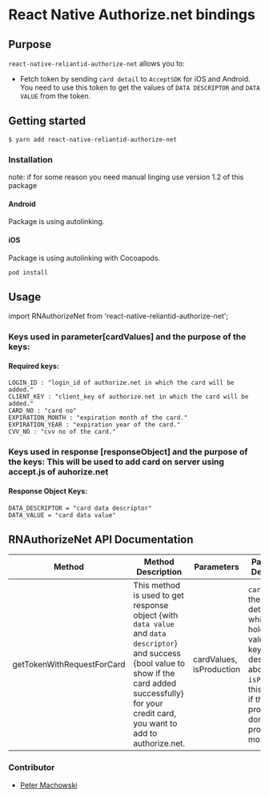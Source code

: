 # React Native Authorize.net bindings

## Purpose

`react-native-reliantid-authorize-net` allows you to:

- Fetch token by sending `card detail` to `AcceptSDK` for iOS and Android. You need to use this token to get the values of `DATA DESCRIPTOR` and `DATA VALUE` from the token.

## Getting started

`$ yarn add react-native-reliantid-authorize-net`

### Installation

note: if for some reason you need manual linging use version 1.2 of this package

#### Android

Package is using autolinking.

#### iOS

Package is using autolinking with Cocoapods.

```
pod install
```

## Usage

import RNAuthorizeNet from 'react-native-reliantid-authorize-net';

### Keys used in parameter[cardValues] and the purpose of the keys:

#### Required keys:

    LOGIN_ID : "login_id of authorize.net in which the card will be added."
    CLIENT_KEY : "client_key of authorize.net in which the card will be added."
    CARD_NO : "card no"
    EXPIRATION_MONTH : "expiration month of the card."
    EXPIRATION_YEAR : "expiration year of the card."
    CVV_NO : "cvv no of the card."

### Keys used in response [responseObject] and the purpose of the keys: This will be used to add card on server using accept.js of auhorize.net

#### Response Object Keys:

    DATA_DESCRIPTOR = "card data descriptor"
    DATA_VALUE = "card data value"

## RNAuthorizeNet API Documentation

| Method                     | Method Description                                                                                                                                                                                           | Parameters               | Parameters Description                                                                                                                                                    |
| -------------------------- | ------------------------------------------------------------------------------------------------------------------------------------------------------------------------------------------------------------ | ------------------------ | ------------------------------------------------------------------------------------------------------------------------------------------------------------------------- |
| getTokenWithRequestForCard | This method is used to get response object {with `data value` and `data descriptor`} and success {bool value to show if the card added successfully} for your credit card, you want to add to authorize.net. | cardValues, isProduction | `cardValues`: the card detail object, which can hold the values with keys as described above. `isProduction`: this indicate if the processing is done for production mode |

### Contributor

- [Peter Machowski](mailto:peter@reliantid.com)
